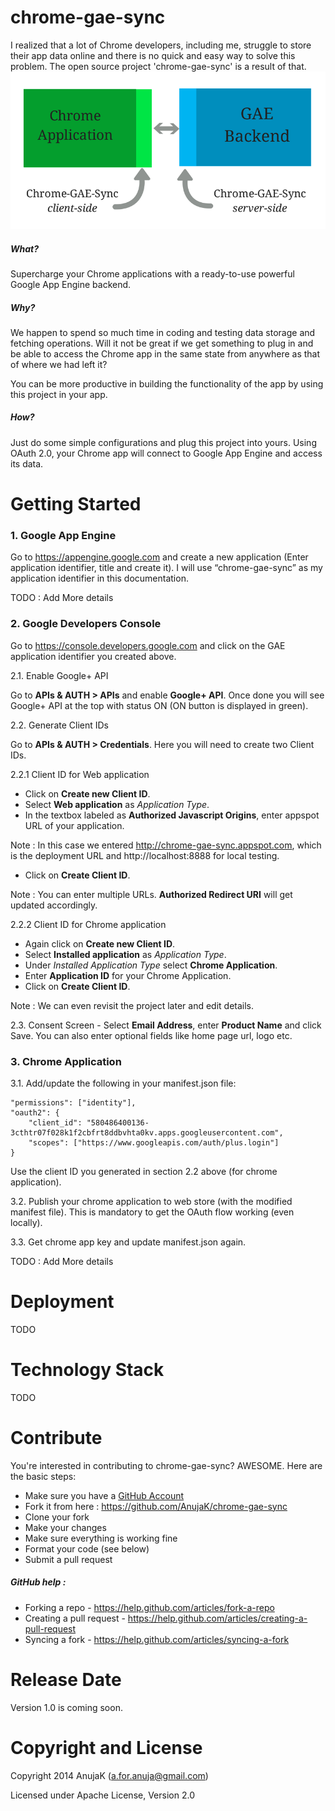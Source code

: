 chrome-gae-sync
==========

I realized that a lot of Chrome developers, including me, struggle to store their app data online and there is no quick and easy way to solve this problem. The open source project 'chrome-gae-sync' is a result of that.
![alt text](https://raw.githubusercontent.com/AnujaK/chrome-gae-sync/master/extras/Chrome-GAE-Sync_img.png "Initial Design")
##### What?

Supercharge your Chrome applications with a ready-to-use powerful Google App Engine backend. 


##### Why?

We happen to spend so much time in coding and testing data storage and fetching operations. Will it not be great if we get something to plug in and be able to access the Chrome app in the same state from anywhere as that of where we had left it?

You can be more productive in building the functionality of the app by using this project in your app.

##### How?

Just do some simple configurations and plug this project into yours. Using OAuth 2.0, your Chrome app will connect to Google App Engine and access its data.

Getting Started
==========

### 1. Google App Engine


Go to https://appengine.google.com and create a new application (Enter application identifier, title and create it). I will use “chrome-gae-sync” as my application identifier in this documentation.

TODO : Add More details

### 2. Google Developers Console

Go to https://console.developers.google.com and click on the GAE application identifier you created above. 

2.1. Enable Google+ API

Go to **APIs & AUTH > APIs** and enable **Google+ API**. Once done you will see Google+ API at the top with status ON (ON button is displayed in green).

2.2. Generate Client IDs

Go to **APIs & AUTH > Credentials**. Here you will need to create two Client IDs.

2.2.1 Client ID for Web application

- Click on **Create new Client ID**.
- Select **Web application** as *Application Type*.
- In the textbox labeled as **Authorized Javascript Origins**, enter appspot URL of your application. 

Note : In this case we entered http://chrome-gae-sync.appspot.com, which is the deployment URL and http://localhost:8888 for local testing. 

- Click on **Create Client ID**.

Note : You can enter multiple URLs. **Authorized Redirect URI** will get updated accordingly. 

2.2.2 Client ID for Chrome application

- Again click on **Create new Client ID**.
- Select **Installed application** as *Application Type*.
- Under *Installed Application Type* select **Chrome Application**. 
- Enter **Application ID** for your Chrome Application.
- Click on **Create Client ID**.

Note : We can even revisit the project later and edit details.

2.3. Consent Screen - Select **Email Address**, enter **Product Name** and click Save. You can also enter optional fields like home page url, logo etc.


### 3. Chrome Application

3.1. Add/update the following in your manifest.json file:

```
"permissions": ["identity"],
"oauth2": {
    "client_id": "580486400136-3cthtr07f028k1f2cbfrt8ddbvhta0kv.apps.googleusercontent.com",
    "scopes": ["https://www.googleapis.com/auth/plus.login"]
}
```

Use the client ID you generated in section 2.2 above (for chrome application).

3.2. Publish your chrome application to web store (with the modified manifest file). This is mandatory to get the OAuth flow working (even locally).

3.3. Get chrome app key and update manifest.json again.

TODO : Add More details


Deployment
==========

TODO

Technology Stack
==========

TODO

Contribute
==========

You're interested in contributing to chrome-gae-sync? AWESOME. Here are the basic steps:

- Make sure you have a [GitHub Account](https://github.com/signup/free)
- Fork it from here : https://github.com/AnujaK/chrome-gae-sync
- Clone your fork  
- Make your changes
- Make sure everything is working fine
- Format your code (see below)
- Submit a pull request

##### GitHub help : 

- Forking a repo - https://help.github.com/articles/fork-a-repo
- Creating a pull request - https://help.github.com/articles/creating-a-pull-request
- Syncing a fork - https://help.github.com/articles/syncing-a-fork
 

Release Date
==========

Version 1.0 is coming soon.

Copyright and License
==========

Copyright 2014 AnujaK (a.for.anuja@gmail.com)

Licensed under Apache License, Version 2.0
